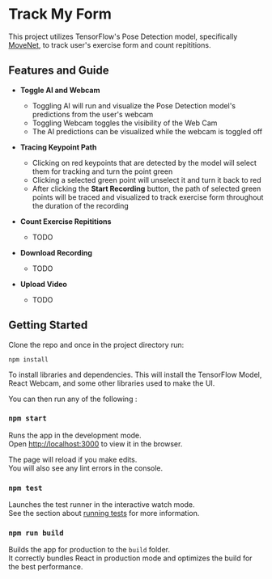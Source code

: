 # Track My Form

This project utilizes TensorFlow's Pose Detection model, specifically [MoveNet](https://github.com/tensorflow/tfjs-models/tree/master/pose-detection), to track user's exercise form and count repititions.

## Features and Guide

- **Toggle AI and Webcam**
    - Toggling AI will run and visualize the Pose Detection model's predictions from the user's webcam
    - Toggling Webcam toggles the visibility of the Web Cam
    - The AI predictions can be visualized while the webcam is toggled off

- **Tracing Keypoint Path**
    - Clicking on red keypoints that are detected by the model will select them for tracking and turn the point green
    - Clicking a selected green point will unselect it and turn it back to red
    - After clicking the **Start Recording** button, the path of selected green points will be traced and visualized to track exercise form throughout the duration of the recording

- **Count Exercise Repititions**
    - TODO

- **Download Recording**
    - TODO

- **Upload Video**
    - TODO



## Getting Started

Clone the repo and once in the project directory  run:

```
npm install
```
To install libraries and dependencies. This will install the TensorFlow Model, React Webcam, and some other libraries used to make the UI.

You can then run any of the following :

### `npm start`

Runs the app in the development mode.\
Open [http://localhost:3000](http://localhost:3000) to view it in the browser.

The page will reload if you make edits.\
You will also see any lint errors in the console.

### `npm test`

Launches the test runner in the interactive watch mode.\
See the section about [running tests](https://facebook.github.io/create-react-app/docs/running-tests) for more information.

### `npm run build`

Builds the app for production to the `build` folder.\
It correctly bundles React in production mode and optimizes the build for the best performance.


